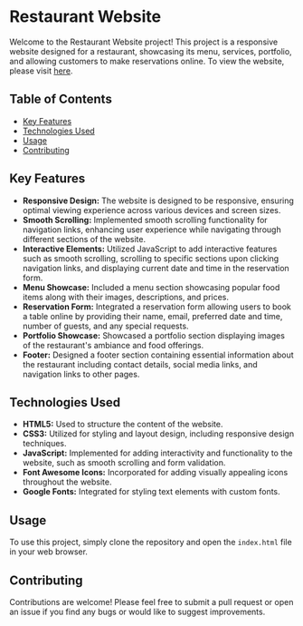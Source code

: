 # Restaurant Website

Welcome to the Restaurant Website project! This project is a responsive website designed for a restaurant, showcasing its menu, services, portfolio, and allowing customers to make reservations online.
To view the website, please visit [here](https://prince200510.github.io/restaurant/).

## Table of Contents
- [Key Features](#key-features)
- [Technologies Used](#technologies-used)
- [Usage](#usage)
- [Contributing](#contributing)

## Key Features
- **Responsive Design:** The website is designed to be responsive, ensuring optimal viewing experience across various devices and screen sizes.
- **Smooth Scrolling:** Implemented smooth scrolling functionality for navigation links, enhancing user experience while navigating through different sections of the website.
- **Interactive Elements:** Utilized JavaScript to add interactive features such as smooth scrolling, scrolling to specific sections upon clicking navigation links, and displaying current date and time in the reservation form.
- **Menu Showcase:** Included a menu section showcasing popular food items along with their images, descriptions, and prices.
- **Reservation Form:** Integrated a reservation form allowing users to book a table online by providing their name, email, preferred date and time, number of guests, and any special requests.
- **Portfolio Showcase:** Showcased a portfolio section displaying images of the restaurant's ambiance and food offerings.
- **Footer:** Designed a footer section containing essential information about the restaurant including contact details, social media links, and navigation links to other pages.

## Technologies Used
- **HTML5:** Used to structure the content of the website.
- **CSS3:** Utilized for styling and layout design, including responsive design techniques.
- **JavaScript:** Implemented for adding interactivity and functionality to the website, such as smooth scrolling and form validation.
- **Font Awesome Icons:** Incorporated for adding visually appealing icons throughout the website.
- **Google Fonts:** Integrated for styling text elements with custom fonts.

## Usage
To use this project, simply clone the repository and open the `index.html` file in your web browser.

## Contributing
Contributions are welcome! Please feel free to submit a pull request or open an issue if you find any bugs or would like to suggest improvements.

